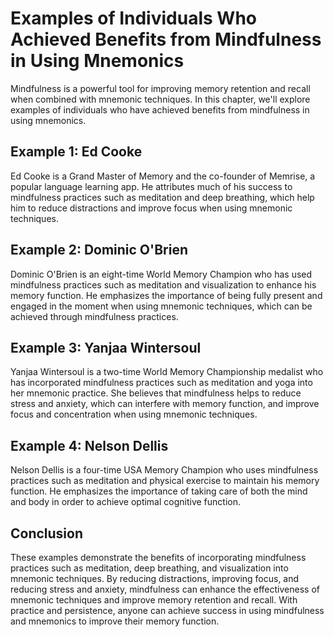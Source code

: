# Examples of Individuals Who Achieved Benefits from Mindfulness in Using Mnemonics

Mindfulness is a powerful tool for improving memory retention and recall when combined with mnemonic techniques. In this chapter, we'll explore examples of individuals who have achieved benefits from mindfulness in using mnemonics.

Example 1: Ed Cooke
-------------------

Ed Cooke is a Grand Master of Memory and the co-founder of Memrise, a popular language learning app. He attributes much of his success to mindfulness practices such as meditation and deep breathing, which help him to reduce distractions and improve focus when using mnemonic techniques.

Example 2: Dominic O'Brien
--------------------------

Dominic O'Brien is an eight-time World Memory Champion who has used mindfulness practices such as meditation and visualization to enhance his memory function. He emphasizes the importance of being fully present and engaged in the moment when using mnemonic techniques, which can be achieved through mindfulness practices.

Example 3: Yanjaa Wintersoul
----------------------------

Yanjaa Wintersoul is a two-time World Memory Championship medalist who has incorporated mindfulness practices such as meditation and yoga into her mnemonic practice. She believes that mindfulness helps to reduce stress and anxiety, which can interfere with memory function, and improve focus and concentration when using mnemonic techniques.

Example 4: Nelson Dellis
------------------------

Nelson Dellis is a four-time USA Memory Champion who uses mindfulness practices such as meditation and physical exercise to maintain his memory function. He emphasizes the importance of taking care of both the mind and body in order to achieve optimal cognitive function.

Conclusion
----------

These examples demonstrate the benefits of incorporating mindfulness practices such as meditation, deep breathing, and visualization into mnemonic techniques. By reducing distractions, improving focus, and reducing stress and anxiety, mindfulness can enhance the effectiveness of mnemonic techniques and improve memory retention and recall. With practice and persistence, anyone can achieve success in using mindfulness and mnemonics to improve their memory function.
